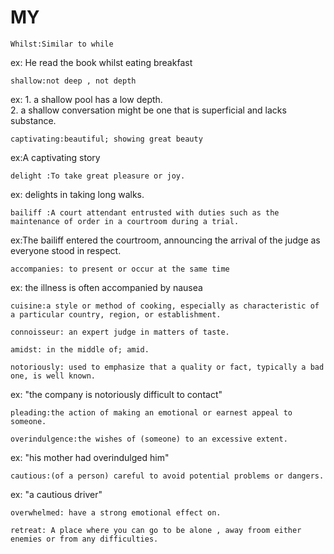 # MY
```
Whilst:Similar to while
 ```
ex: He read the book whilst eating breakfast<br>
```
shallow:not deep , not depth
```
ex: 1. a shallow pool has a low depth.<br>
    2.  a shallow conversation might be one that is superficial and lacks substance.<br>
```
captivating:beautiful; showing great beauty
```
ex:A captivating story <br>
``` 
delight :To take great pleasure or joy.
```
ex: delights in taking long walks.<br>
``` 
bailiff :A court attendant entrusted with duties such as the maintenance of order in a courtroom during a trial.
```
ex:The bailiff entered the courtroom, announcing the arrival of the judge as everyone stood in respect.<br>
```
accompanies: to present or occur at the same time
```
ex: the illness is often accompanied by nausea<br>
```
cuisine:a style or method of cooking, especially as characteristic of a particular country, region, or establishment.
```
```
connoisseur: an expert judge in matters of taste.
```
```
amidst: in the middle of; amid.
```
```
notoriously: used to emphasize that a quality or fact, typically a bad one, is well known.
```
ex:
"the company is notoriously difficult to contact"<br>
``` 
pleading:the action of making an emotional or earnest appeal to someone.
```
```
overindulgence:the wishes of (someone) to an excessive extent.
```
ex: "his mother had overindulged him"<br>
```
cautious:(of a person) careful to avoid potential problems or dangers.
```
ex: "a cautious driver"<br>
```
overwhelmed: have a strong emotional effect on.
```

```
retreat: A place where you can go to be alone , away froom either enemies or from any difficulties.
```
